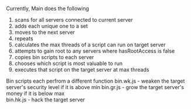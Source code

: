 Currently, Main does the following
1. scans for all servers connected to current server
2. adds each unique one to a set
3. moves to the next server
4. repeats
5. calculates the max threads of a script can run on target server
6. attempts to gain root to any servers where hasRootAccess is false
7. copies bin scripts to each server
8. chooses which script is most valuable to run
9. executes that script on the target server at max threads

Bin scripts each perfrom a different function 
bin.wk.js - weaken the target server's security level if it is above min 
bin.gr.js - grow the target server's money if it is below max  
bin.hk.js - hack the target server
